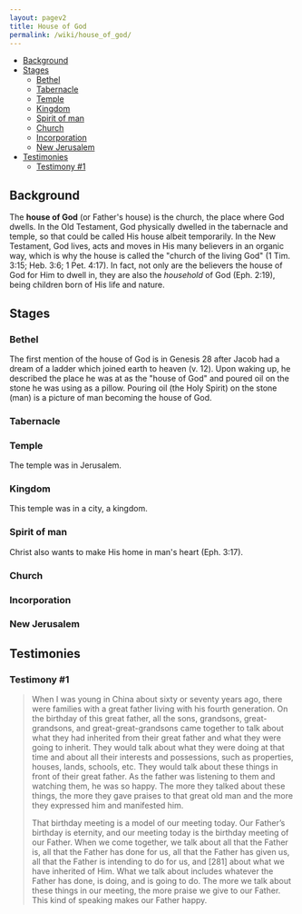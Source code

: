 ```yaml
---
layout: pagev2
title: House of God
permalink: /wiki/house_of_god/
---
```

- [Background](#background)
- [Stages](#stages)
  - [Bethel](#bethel)
  - [Tabernacle](#tabernacle)
  - [Temple](#temple)
  - [Kingdom](#kingdom)
  - [Spirit of man](#spirit-of-man)
  - [Church](#church)
  - [Incorporation](#incorporation)
  - [New Jerusalem](#new-jerusalem)
- [Testimonies](#testimonies)
  - [Testimony #1](#testimony-1)

## Background

The **house of God** (or Father's house) is the church, the place where God dwells. In the Old Testament, God physically dwelled in the tabernacle and temple, so that could be called His house albeit temporarily. In the New Testament, God lives, acts and moves in His many believers in an organic way, which is why the house is called the "church of the living God" (1 Tim. 3:15; Heb. 3:6; 1 Pet. 4:17). In fact, not only are the believers the house of God for Him to dwell in, they are also the *household* of God (Eph. 2:19), being children born of His life and nature.

## Stages

### Bethel

The first mention of the house of God is in Genesis 28 after Jacob had a dream of a ladder which joined earth to heaven (v. 12). Upon waking up, he described the place he was at as the "house of God" and poured oil on the stone he was using as a pillow. Pouring oil (the Holy Spirit) on the stone (man) is a picture of man becoming the house of God. 

### Tabernacle

### Temple

The temple was in Jerusalem. 

### Kingdom

This temple was in a city, a kingdom.

### Spirit of man

Christ also wants to make His home in man's heart (Eph. 3:17).

### Church

### Incorporation

### New Jerusalem

## Testimonies

### Testimony #1

> When I was young in China about sixty or seventy years ago, there were families with a great father living with his fourth generation. On the birthday of this great father, all the sons, grandsons, great-grandsons, and great-great-grandsons came together to talk about what they had inherited from their great father and what they were going to inherit. They would talk about what they were doing at that time and about all their interests and possessions, such as properties, houses, lands, schools, etc. They would talk about these things in front of their great father. As the father was listening to them and watching them, he was so happy. The more they talked about these things, the more they gave praises to that great old man and the more they expressed him and manifested him.
>
>That birthday meeting is a model of our meeting today. Our Father’s birthday is eternity, and our meeting today is the birthday meeting of our Father. When we come together, we talk about all that the Father is, all that the Father has done for us, all that the Father has given us, all that the Father is intending to do for us, and [281] about what we have inherited of Him. What we talk about includes whatever the Father has done, is doing, and is going to do. The more we talk about these things in our meeting, the more praise we give to our Father. This kind of speaking makes our Father happy.